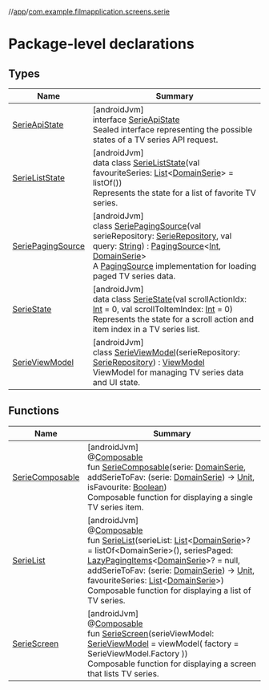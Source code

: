 //[app](../../index.md)/[com.example.filmapplication.screens.serie](index.md)

# Package-level declarations

## Types

| Name | Summary |
|---|---|
| [SerieApiState](-serie-api-state/index.md) | [androidJvm]<br>interface [SerieApiState](-serie-api-state/index.md)<br>Sealed interface representing the possible states of a TV series API request. |
| [SerieListState](-serie-list-state/index.md) | [androidJvm]<br>data class [SerieListState](-serie-list-state/index.md)(val favouriteSeries: [List](https://kotlinlang.org/api/latest/jvm/stdlib/kotlin.collections/-list/index.html)&lt;[DomainSerie](../com.example.filmapplication.domain/-domain-serie/index.md)&gt; = listOf())<br>Represents the state for a list of favorite TV series. |
| [SeriePagingSource](-serie-paging-source/index.md) | [androidJvm]<br>class [SeriePagingSource](-serie-paging-source/index.md)(val serieRepository: [SerieRepository](../com.example.filmapplication.repository/-serie-repository/index.md), val query: [String](https://kotlinlang.org/api/latest/jvm/stdlib/kotlin/-string/index.html)) : [PagingSource](https://developer.android.com/reference/kotlin/androidx/paging/PagingSource.html)&lt;[Int](https://kotlinlang.org/api/latest/jvm/stdlib/kotlin/-int/index.html), [DomainSerie](../com.example.filmapplication.domain/-domain-serie/index.md)&gt; <br>A [PagingSource](https://developer.android.com/reference/kotlin/androidx/paging/PagingSource.html) implementation for loading paged TV series data. |
| [SerieState](-serie-state/index.md) | [androidJvm]<br>data class [SerieState](-serie-state/index.md)(val scrollActionIdx: [Int](https://kotlinlang.org/api/latest/jvm/stdlib/kotlin/-int/index.html) = 0, val scrollToItemIndex: [Int](https://kotlinlang.org/api/latest/jvm/stdlib/kotlin/-int/index.html) = 0)<br>Represents the state for a scroll action and item index in a TV series list. |
| [SerieViewModel](-serie-view-model/index.md) | [androidJvm]<br>class [SerieViewModel](-serie-view-model/index.md)(serieRepository: [SerieRepository](../com.example.filmapplication.repository/-serie-repository/index.md)) : [ViewModel](https://developer.android.com/reference/kotlin/androidx/lifecycle/ViewModel.html)<br>ViewModel for managing TV series data and UI state. |

## Functions

| Name | Summary |
|---|---|
| [SerieComposable](-serie-composable.md) | [androidJvm]<br>@[Composable](https://developer.android.com/reference/kotlin/androidx/compose/runtime/Composable.html)<br>fun [SerieComposable](-serie-composable.md)(serie: [DomainSerie](../com.example.filmapplication.domain/-domain-serie/index.md), addSerieToFav: (serie: [DomainSerie](../com.example.filmapplication.domain/-domain-serie/index.md)) -&gt; [Unit](https://kotlinlang.org/api/latest/jvm/stdlib/kotlin/-unit/index.html), isFavourite: [Boolean](https://kotlinlang.org/api/latest/jvm/stdlib/kotlin/-boolean/index.html))<br>Composable function for displaying a single TV series item. |
| [SerieList](-serie-list.md) | [androidJvm]<br>@[Composable](https://developer.android.com/reference/kotlin/androidx/compose/runtime/Composable.html)<br>fun [SerieList](-serie-list.md)(serieList: [List](https://kotlinlang.org/api/latest/jvm/stdlib/kotlin.collections/-list/index.html)&lt;[DomainSerie](../com.example.filmapplication.domain/-domain-serie/index.md)&gt;? = listOf&lt;DomainSerie&gt;(), seriesPaged: [LazyPagingItems](https://developer.android.com/reference/kotlin/androidx/paging/compose/LazyPagingItems.html)&lt;[DomainSerie](../com.example.filmapplication.domain/-domain-serie/index.md)&gt;? = null, addSerieToFav: (serie: [DomainSerie](../com.example.filmapplication.domain/-domain-serie/index.md)) -&gt; [Unit](https://kotlinlang.org/api/latest/jvm/stdlib/kotlin/-unit/index.html), favouriteSeries: [List](https://kotlinlang.org/api/latest/jvm/stdlib/kotlin.collections/-list/index.html)&lt;[DomainSerie](../com.example.filmapplication.domain/-domain-serie/index.md)&gt;)<br>Composable function for displaying a list of TV series. |
| [SerieScreen](-serie-screen.md) | [androidJvm]<br>@[Composable](https://developer.android.com/reference/kotlin/androidx/compose/runtime/Composable.html)<br>fun [SerieScreen](-serie-screen.md)(serieViewModel: [SerieViewModel](-serie-view-model/index.md) = viewModel(         factory = SerieViewModel.Factory     ))<br>Composable function for displaying a screen that lists TV series. |
